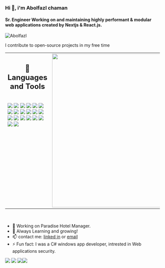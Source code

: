 ### Hi 🤍, i'm Abolfazl chaman
#### Sr. Engineer Working on and maintaining highly performant & modular web applications created by Nextjs & React.js.
![Abolfazl](banner.gif)

I contribute to open-source projects in my free time

<table><tr><td valign="top" width="50%">

<h2 align="center"> 💼 Languages and Tools</h2>

<br />
<img src="https://img.shields.io/badge/-javascript-F7DF1E?&style=for-the-badge&logo=javascript&logoColor=black" />
<img src="https://img.shields.io/badge/-typescript-252525?&style=for-the-badge&logo=typescript&logoColor=blue" />
<img src="https://img.shields.io/badge/-Next-F7DF1E?&style=for-the-badge&logo=nextjs&logoColor=black" />
<img src="https://img.shields.io/badge/-Tailwind-gray?&style=for-the-badge&logo=tailwindcss&logoColor=blue" />
  <img src="https://img.shields.io/badge/-Sass-white?&style=for-the-badge&logo=sass&logoColor=pink" />
  <img src="https://img.shields.io/badge/-MySQL-white?&style=for-the-badge&logo=mysql&logoColor=gray" />
  <img src="https://img.shields.io/badge/-FireBase-orange?&style=for-the-badge&logo=firebase&logoColor=yellow" />
  <img src="https://img.shields.io/badge/-Bootstrap-black?&style=for-the-badge&logo=bootstrap&logoColor=purple" />
<img src="https://img.shields.io/badge/-ReactJS-grey?&style=for-the-badge&logo=react&logoColor=61DAFB" />
<img src="https://img.shields.io/badge/Express-eee?style=for-the-badge&logo=express&logoColor=black" />
<img src="https://img.shields.io/badge/Mongodb-116149?style=for-the-badge&logo=mongodb&logoColor=green" />
<img src="https://img.shields.io/badge/SQL-f29221?style=for-the-badge&logo=mysql&logoColor=darkblue" />
<img src="https://img.shields.io/badge/mui-f3f6f9?style=for-the-badge&logo=mui" />
<!--img scr="https://img.shields.io/badge/Next-black?style=for-the-badge&logo=next.js&logoColor=white" /-->
<!--img src="https://img.shields.io/badge/Tailwind-38B2AC?style=for-the-badge&logo=tailwind-css&logoColor=white" /-->
<img src="https://img.shields.io/badge/HTML5-E34F26?style=for-the-badge&logo=html5&logoColor=white" />
<img src="https://img.shields.io/badge/-css3-1572B6?&style=for-the-badge&logo=css3&logoColor=white" />
<img src="https://img.shields.io/badge/-VSCode-2c2c32?&style=for-the-badge&logo=visual-studio-code&logoColor=white" />
<img src="https://img.shields.io/badge/-Git-F05032?&style=for-the-badge&logo=git&logoColor=white" /> 
<img src="https://img.shields.io/badge/github-%23121011.svg?style=for-the-badge&logo=github&logoColor=white" />
<img src="https://img.shields.io/badge/Canva-%2300C4CC.svg?style=for-the-badge&logo=Canva&logoColor=white" />
<img src="https://img.shields.io/badge/figma-a159fc?style=for-the-badge&logo=figma&logoColor=white" />
<!--
<img src="https://img.shields.io/badge/Sass-CC6699?style=for-the-badge&logo=sass&logoColor=white" />
<img src="https://img.shields.io/badge/-Storybook-FF4785?style=for-the-badge&logo=storybook&logoColor=white" />
<img src="https://img.shields.io/badge/MUI-%230081CB.svg?style=for-the-badge&logo=mui&logoColor=white" />
-->
  
</td><td valign="top" width="50%">
  
<img src="https://github-readme-stats.vercel.app/api/top-langs/?username=abolfazlchaman&layout=compact&theme=radical" width="500" />
  
</td></tr></table> 

<br />

- 🔭 Working on Paradise Hotel Manager. 
- 🌱 Always Learning and growing! 
- 📫 contact me: [linked in](https://www.linkedin.com/in/abolfazlchaman/) or [email](abolfazlchaman.info@gmail.com) 
- ⚡ Fun fact: I was a C# windows app developer, intrested in Web applications security. 

[<img src="https://img.shields.io/badge/github-%23121011.svg?style=for-the-badge&logo=github&logoColor=white" />](https://github.com/abolfazlchaman)  [<img src="https://img.shields.io/badge/linkedin-black?style=for-the-badge&logo=linkedin&logoColor=white" />](https://www.linkedin.com/in/abolfazlchaman/)  [<img src="https://img.shields.io/badge/stackoverflow-white?style=for-the-badge&logo=stackoverflow&logoColor=black" />](https://stackoverflow.com/users/18423000)[<img src="https://img.shields.io/badge/gmail-black?style=for-the-badge&logo=gmail&logoColor=white" />](mailto:abolfazlchaman.info@gmail.com)  

<!--
![Stats](https://github-readme-stats.vercel.app/api?username=abolfazlchaman&show_icons=true&count_private=true)  

![Profile views](https://gpvc.arturio.dev/abolfazlchaman)  
-->
